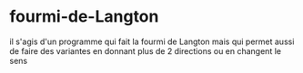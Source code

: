 # fourmi-de-Langton
il s'agis d'un programme qui fait la fourmi de Langton mais qui permet aussi de faire des variantes en donnant plus de 2 directions ou en changent le sens 
